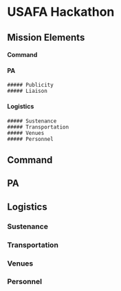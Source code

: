 # USAFA Hackathon

## Mission Elements
#### Command
#### PA
	##### Publicity
	##### Liaison
#### Logistics
	##### Sustenance
	##### Transportation
	##### Venues
	##### Personnel


## Command

## PA

## Logistics

### Sustenance

### Transportation

### Venues

### Personnel
